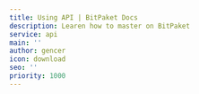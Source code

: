 ```yaml
---
title: Using API | BitPaket Docs
description: Learen how to master on BitPaket
service: api
main: ''
author: gencer
icon: download
seo: ''
priority: 1000
---
```


